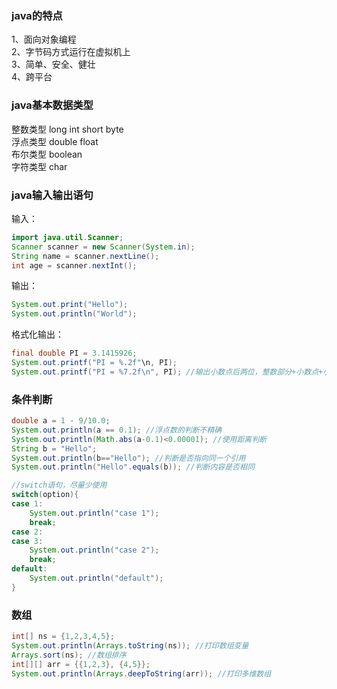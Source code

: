 ### java的特点
1、面向对象编程   
2、字节码方式运行在虚拟机上   
3、简单、安全、健壮   
4、跨平台   

### java基本数据类型
整数类型 long int short byte   
浮点类型 double float   
布尔类型 boolean   
字符类型 char   

### java输入输出语句
输入：   
```java
import java.util.Scanner;
Scanner scanner = new Scanner(System.in);
String name = scanner.nextLine();
int age = scanner.nextInt();
```
输出：
```java
System.out.print("Hello");
System.out.println("World");
```
格式化输出：
```java
final double PI = 3.1415926;
System.out.printf("PI = %.2f"\n, PI);
System.out.printf("PI = %7.2f\n", PI); //输出小数点后两位，整数部分+小数点+小数部分共7位
```

### 条件判断
```java
double a = 1 - 9/10.0;
System.out.println(a == 0.1); //浮点数的判断不精确
System.out.println(Math.abs(a-0.1)<0.00001); //使用距离判断
String b = "Hello";
System.out.println(b=="Hello"); //判断是否指向同一个引用
System.out.println("Hello".equals(b)); //判断内容是否相同

//switch语句，尽量少使用
switch(option){
case 1:
    System.out.println("case 1");
    break;
case 2:
case 3:
    System.out.println("case 2");
    break;
default:
    System.out.println("default");
}
```

### 数组
```java
int[] ns = {1,2,3,4,5};
System.out.println(Arrays.toString(ns)); //打印数组变量
Arrays.sort(ns); //数组排序
int[][] arr = {{1,2,3}, {4,5}};
System.out.println(Arrays.deepToString(arr)); //打印多维数组
```
